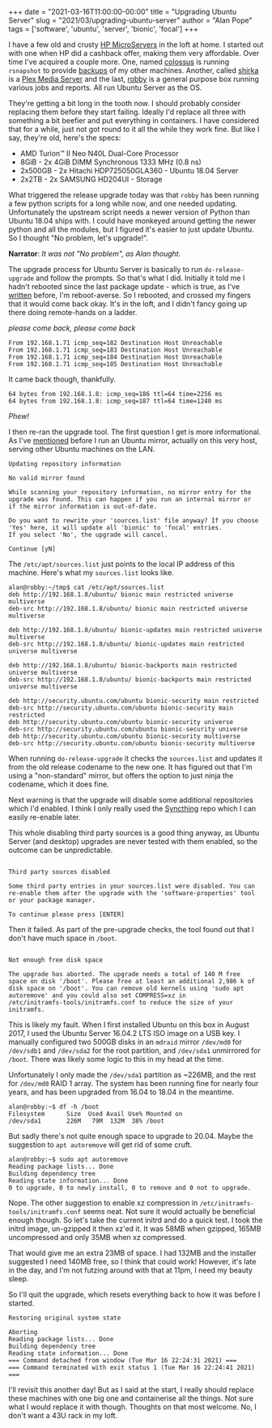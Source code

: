+++
date = "2021-03-16T11:00:00-00:00"
title = "Upgrading Ubuntu Server"
slug = "2021/03/upgrading-ubuntu-server"
author = "Alan Pope"
tags = ['software', 'ubuntu', 'server', 'bionic', 'focal']
+++

I have a few old and crusty [HP MicroServers](https://n40l.fandom.com/wiki/HP_MicroServer_N40L_Wiki) in the loft at home. I started out with one when HP did a cashback offer, making them very affordable. Over time I've acquired a couple more. One, named [colossus](https://en.wikipedia.org/wiki/Colossus:_The_Forbin_Project) is running `rsnapshot` to provide [backups](/blog/2020/12/straightforward-linux-backups-with-rsnapshot/) of my other machines. Another, called [shirka](https://en.wikipedia.org/wiki/List_of_fictional_computers#1980s) is a [Plex Media Server](https://snapcraft.io/plexmediaserver) and the last, [robby](https://en.wikipedia.org/wiki/Robby_the_Robot) is a general purpose box running various jobs and reports. All run Ubuntu Server as the OS.

They're getting a bit long in the tooth now. I should probably consider replacing them before they start failing. Ideally I'd replace all three with something a bit beefier and put everything in containers. I have considered that for a while, just not got round to it all the while they work fine. But like I say, they're old, here's the specs:

  * AMD Turion™ II Neo N40L Dual-Core Processor
  * 8GiB - 2x 4GiB DIMM Synchronous 1333 MHz (0.8 ns)
  * 2x500GB - 2x Hitachi HDP725050GLA360 - Ubuntu 18.04 Server
  * 2x2TB - 2x SAMSUNG HD204UI - Storage

What triggered the release upgrade today was that `robby` has been running a few python scripts for a long while now, and one needed updating. Unfortunately the upstream script needs a newer version of Python than Ubuntu 18.04 ships with. I could have monkeyed around getting the newer python and all the modules, but I figured it's easier to just update Ubuntu. So I thought "No problem, let's upgrade!". 

**Narrator**: *It was not "No problem", as Alan thought.*

The upgrade process for Ubuntu Server is basically to run `do-release-upgrade` and follow the prompts. So that's what I did. Initially it told me I hadn't rebooted since the last package update - which is true, as I've [written](/blog/2021/02/reboot-aversion/) before, I'm reboot-averse. So I rebooted, and crossed my fingers that it would come back okay. It's in the loft, and I didn't fancy going up there doing remote-hands on a ladder. 

*please come back, please come back*

```
From 192.168.1.71 icmp_seq=182 Destination Host Unreachable
From 192.168.1.71 icmp_seq=183 Destination Host Unreachable
From 192.168.1.71 icmp_seq=184 Destination Host Unreachable
From 192.168.1.71 icmp_seq=185 Destination Host Unreachable
```

It came back though, thankfully.

```
64 bytes from 192.168.1.8: icmp_seq=186 ttl=64 time=2256 ms
64 bytes from 192.168.1.8: icmp_seq=187 ttl=64 time=1240 ms
```

*Phew!*

I then re-ran the upgrade tool. The first question I get is more informational. As I've [mentioned](/blog/2021/01/digital-hoarding-ubuntu-mirror/) before I run an Ubuntu mirror, actually on this very host, serving other Ubuntu machines on the LAN. 

```
Updating repository information

No valid mirror found 

While scanning your repository information, no mirror entry for the 
upgrade was found. This can happen if you run an internal mirror or 
if the mirror information is out-of-date. 

Do you want to rewrite your 'sources.list' file anyway? If you choose 
'Yes' here, it will update all 'bionic' to 'focal' entries. 
If you select 'No', the upgrade will cancel. 

Continue [yN] 
```

The `/etc/apt/sources.list` just points to the local IP address of this machine. Here's what my `sources.list` looks like.

```
alan@robby:~/tmp$ cat /etc/apt/sources.list
deb http://192.168.1.8/ubuntu/ bionic main restricted universe multiverse
deb-src http://192.168.1.8/ubuntu/ bionic main restricted universe multiverse

deb http://192.168.1.8/ubuntu/ bionic-updates main restricted universe multiverse
deb-src http://192.168.1.8/ubuntu/ bionic-updates main restricted universe multiverse

deb http://192.168.1.8/ubuntu/ bionic-backports main restricted universe multiverse
deb-src http://192.168.1.8/ubuntu/ bionic-backports main restricted universe multiverse

deb http://security.ubuntu.com/ubuntu bionic-security main restricted
deb-src http://security.ubuntu.com/ubuntu bionic-security main restricted
deb http://security.ubuntu.com/ubuntu bionic-security universe
deb-src http://security.ubuntu.com/ubuntu bionic-security universe
deb http://security.ubuntu.com/ubuntu bionic-security multiverse
deb-src http://security.ubuntu.com/ubuntu bionic-security multiverse
```

When running `do-release-upgrade` it checks the `sources.list` and updates it from the old release codename to the new one. It has figured out that I'm using a "non-standard" mirror, but offers the option to just ninja the codename, which it does fine.

Next warning is that the upgrade will disable some additional repositories which I'd enabled. I think I only really used the [Syncthing](https://syncthing.net/) repo which I can easily re-enable later. 

This whole disabling third party sources is a good thing anyway, as Ubuntu Server (and desktop) upgrades are never tested with them enabled, so the outcome can be unpredictable. 


```

Third party sources disabled 

Some third party entries in your sources.list were disabled. You can 
re-enable them after the upgrade with the 'software-properties' tool 
or your package manager. 

To continue please press [ENTER]

```

Then it failed. As part of the pre-upgrade checks, the tool found out that I don't have much space in `/boot`. 

```

Not enough free disk space 

The upgrade has aborted. The upgrade needs a total of 140 M free 
space on disk '/boot'. Please free at least an additional 2,986 k of 
disk space on '/boot'. You can remove old kernels using 'sudo apt 
autoremove' and you could also set COMPRESS=xz in 
/etc/initramfs-tools/initramfs.conf to reduce the size of your 
initramfs. 

```

This is likely my fault. When I first installed Ubuntu on this box in August 2017, I used the Ubuntu Server 16.04.2 LTS ISO image on a USB key. I manually configured two 500GB disks in an `mdraid` mirror `/dev/md0` for `/dev/sdb1` and `/dev/sda2` for the root partition, and `/dev/sda1` unmirrored for `/boot`. There was likely some logic to this in my head at the time. 

Unfortunately I only made the `/dev/sda1` partition as ~226MB, and the rest for `/dev/md0` RAID 1 array. The system has been running fine for nearly four years, and has been upgraded from 16.04 to 18.04 in the meantime. 

```
alan@robby:~$ df -h /boot
Filesystem      Size  Used Avail Use% Mounted on
/dev/sda1       226M   79M  132M  38% /boot
```

But sadly there's not quite enough space to upgrade to 20.04. Maybe the suggestion to `apt autoremove` will get rid of some cruft.


```
alan@robby:~$ sudo apt autoremove
Reading package lists... Done
Building dependency tree       
Reading state information... Done
0 to upgrade, 0 to newly install, 0 to remove and 0 not to upgrade.

```
Nope. The other suggestion to enable xz compression in `/etc/initramfs-tools/initramfs.conf` seems neat. Not sure it would actually be beneficial enough though. So let's take the current initrd and do a quick test. I took the initrd image, un-gzipped it then xz'ed it. It was 58MB when gzipped, 165MB uncompressed and only 35MB when xz compressed. 

That would give me an extra 23MB of space. I had 132MB and the installer suggested I need 140MB free, so I think that could work! However, it's late in the day, and I'm not futzing around with that at 11pm, I need my beauty sleep.

So I'll quit the upgrade, which resets everything back to how it was before I started.

```
Restoring original system state

Aborting
Reading package lists... Done    
Building dependency tree          
Reading state information... Done
=== Command detached from window (Tue Mar 16 22:24:31 2021) ===
=== Command terminated with exit status 1 (Tue Mar 16 22:24:41 2021) ===
```

I'll revisit this another day! But as I said at the start, I really should replace these machines with one big one and containerise all the things. Not sure what I would replace it with though. Thoughts on that most welcome. No, I don't want a 43U rack in my loft. 